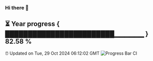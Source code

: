 ### Hi there 👋
⏳ Year progress { ████████████████████████▁▁▁▁▁▁ } 82.58 %
---
⏰ Updated on Tue, 29 Oct 2024 06:12:02 GMT
![Progress Bar CI](https://github.com/Moyi321/Moyi321/workflows/Progress%20Bar%20CI/badge.svg)
